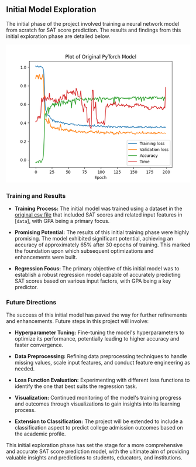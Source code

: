 ## Initial Model Exploration

The initial phase of the project involved training a neural network model from scratch for SAT score prediction. The results and findings from this initial exploration phase are detailed below.

<img src="../plotting_results/sat_regression_frame_plot.png" width="600"/>

### Training and Results

- **Training Process:** The initial model was trained using a dataset in the [original csv file](../data/GPA_Small.csv) that included SAT scores and related input features in [`data`], with GPA being a primary focus.

- **Promising Potential:** The results of this initial training phase were highly promising. The model exhibited significant potential, achieving an accuracy of approximately 65% after 30 epochs of training. This marked the foundation upon which subsequent optimizations and enhancements were built.

- **Regression Focus:** The primary objective of this initial model was to establish a robust regression model capable of accurately predicting SAT scores based on various input factors, with GPA being a key predictor.

### Future Directions

The success of this initial model has paved the way for further refinements and enhancements. Future steps in this project will involve:

- **Hyperparameter Tuning:** Fine-tuning the model's hyperparameters to optimize its performance, potentially leading to higher accuracy and faster convergence.

- **Data Preprocessing:** Refining data preprocessing techniques to handle missing values, scale input features, and conduct feature engineering as needed.

- **Loss Function Evaluation:** Experimenting with different loss functions to identify the one that best suits the regression task.

- **Visualization:** Continued monitoring of the model's training progress and outcomes through visualizations to gain insights into its learning process.

- **Extension to Classification:** The project will be extended to include a classification aspect to predict college admission outcomes based on the academic profile.

This initial exploration phase has set the stage for a more comprehensive and accurate SAT score prediction model, with the ultimate aim of providing valuable insights and predictions to students, educators, and institutions.
